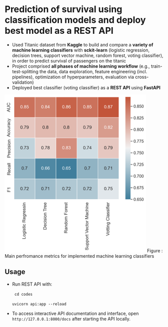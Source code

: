 # Prediction of survival using classification models and deploy best model as a REST API

- Used Titanic dataset from **Kaggle** to build and compare a **variety of machine learning classifiers** with **sckit-learn** (logistic regression, decision trees, support vector machine, random forest, voting classifier), in order to predict survival of passengers on the titanic
- Project comprised **all phases of machine learning workflow** (e.g., train-test-splitting the data, data exploration, feature engineering (incl. pipelines), optimization of hyperparameters, evaluation via cross-validation)
- Deployed best classifier (voting classifier) as a **REST API** using **FastAPI**

<img src="./figures/overview_ml_pm.png" height="500" />
Figure : Main perfromance metrics for implemented machine learning classifiers

## Usage
- Run REST API with: 

    ``` cd codes```

    ```uvicorn api:app --reload``` 
- To access interactive API documentation and interface, open ``` http://127.0.0.1:8000/docs```  after starting the API locally.

